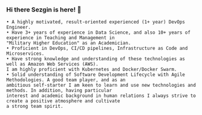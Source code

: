 ### Hi there Sezgin is here! 👋

    • A highly motivated, result-oriented experienced (1+ year) DevOps Engineer.
    • Have 3+ years of experience in Data Science, and also 10+ years of experience in Teaching and Management in 
    "Military Higher Education" as an Academician.
    • Proficient in DevOps, CI/CD pipelines, Infrastructure as Code and Microservices.
    • Have strong knowledge and understanding of these technologies as well as Amazon Web Services (AWS). 
    I am highly proficient with Kubernetes and Docker/Docker Swarm.
    • Solid understanding of Software Development Lifecycle with Agile Methodologies. A good team player, and as an 
    ambitious self-starter I am keen to learn and use new technologies and methods. In addition, having particular 
    interest and academic background in human relations I always strive to create a positive atmosphere and cultivate 
    a strong team spirit.
